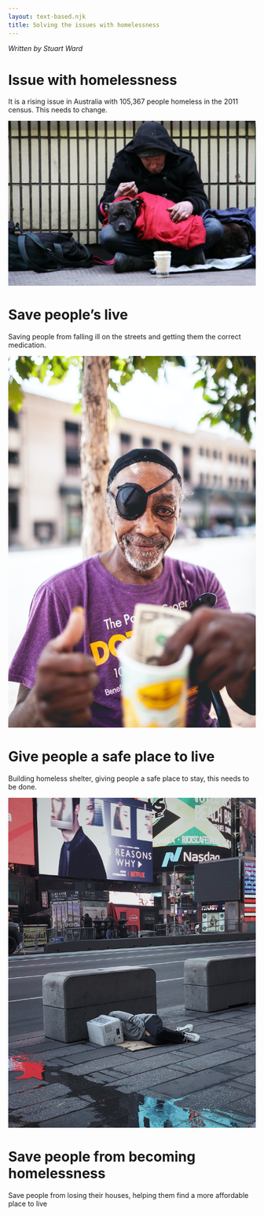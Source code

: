 ```yaml
---
layout: text-based.njk
title: Solving the issues with homelessness
---
```

*Written by Stuart Ward*

# Issue with homelessness 

It is a rising issue in Australia with 105,367 people homeless in the 2011 census. This needs to change. 
 
![Homelessness photo 1](/static/images/homelessness/wfp-homeless-1.jpg)
# Save people’s live
Saving people from falling ill on the streets and getting them the correct medication. 

 

![Homelessness photo 2](/static/images/homelessness/wfp-homeless-2.jpg)

 

# Give people a safe place to live 

 

Building homeless shelter, giving people a safe place to stay, this needs to be done. 

 

![Homelessness photo 3](/static/images/homelessness/wfp-homeless-3.jpg)

 

# Save people from becoming homelessness 

 

Save people from losing their houses, helping them find a more affordable place to live 
